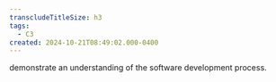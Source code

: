 ```yaml
---
transcludeTitleSize: h3
tags:
  - C3
created: 2024-10-21T08:49:02.000-0400
---
```

demonstrate an understanding of the software development process.